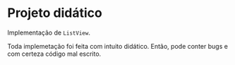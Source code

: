# Projeto didático


Implementação de ``ListView``.

Toda implemetação foi feita com intuito didático. Então, pode conter bugs e com certeza código mal escrito.
